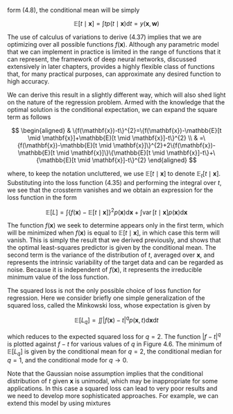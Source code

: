 form (4.8), the conditional mean will be simply

$$
\mathbb{E}[t \mid \mathbf{x}]=\int t p(t \mid \mathbf{x}) \mathrm{d} t=y(\mathbf{x}, \mathbf{w})
$$

The use of calculus of variations to derive (4.37) implies that we are optimizing over all possible functions $f(\mathbf{x})$. Although any parametric model that we can implement in practice is limited in the range of functions that it can represent, the framework of deep neural networks, discussed extensively in later chapters, provides a highly flexible class of functions that, for many practical purposes, can approximate any desired function to high accuracy.

We can derive this result in a slightly different way, which will also shed light on the nature of the regression problem. Armed with the knowledge that the optimal solution is the conditional expectation, we can expand the square term as follows

$$
\begin{aligned}
& \{f(\mathbf{x})-t\}^{2}=\{f(\mathbf{x})-\mathbb{E}[t \mid \mathbf{x}]+\mathbb{E}[t \mid \mathbf{x}]-t\}^{2} \\
& =\{f(\mathbf{x})-\mathbb{E}[t \mid \mathbf{x}]\}^{2}+2\{f(\mathbf{x})-\mathbb{E}[t \mid \mathbf{x}]\}\{\mathbb{E}[t \mid \mathbf{x}]-t\}+\{\mathbb{E}[t \mid \mathbf{x}]-t\}^{2}
\end{aligned}
$$

where, to keep the notation uncluttered, we use $\mathbb{E}[t \mid \mathbf{x}]$ to denote $\mathbb{E}_{t}[t \mid \mathbf{x}]$. Substituting into the loss function (4.35) and performing the integral over $t$, we see that the crossterm vanishes and we obtain an expression for the loss function in the form

$$
\mathbb{E}[L]=\int\{f(\mathbf{x})-\mathbb{E}[t \mid \mathbf{x}]\}^{2} p(\mathbf{x}) \mathrm{d} \mathbf{x}+\int \operatorname{var}[t \mid \mathbf{x}] p(\mathbf{x}) \mathrm{d} \mathbf{x}
$$

The function $f(\mathbf{x})$ we seek to determine appears only in the first term, which will be minimized when $f(\mathbf{x})$ is equal to $\mathbb{E}[t \mid \mathbf{x}]$, in which case this term will vanish. This is simply the result that we derived previously, and shows that the optimal least-squares predictor is given by the conditional mean. The second term is the variance of the distribution of $t$, averaged over $\mathbf{x}$, and represents the intrinsic variability of the target data and can be regarded as noise. Because it is independent of $f(\mathbf{x})$, it represents the irreducible minimum value of the loss function.

The squared loss is not the only possible choice of loss function for regression. Here we consider briefly one simple generalization of the squared loss, called the Minkowski loss, whose expectation is given by

$$
\mathbb{E}\left[L_{q}\right]=\iint|f(\mathbf{x})-t|^{q} p(\mathbf{x}, t) \mathrm{d} \mathbf{x} \mathrm{d} t
$$

which reduces to the expected squared loss for $q=2$. The function $|f-t|^{q}$ is plotted against $f-t$ for various values of $q$ in Figure 4.6. The minimum of $\mathbb{E}\left[L_{q}\right]$ is given by the conditional mean for $q=2$, the conditional median for $q=1$, and the conditional mode for $q \rightarrow 0$.

Note that the Gaussian noise assumption implies that the conditional distribution of $t$ given $\mathbf{x}$ is unimodal, which may be inappropriate for some applications. In this case a squared loss can lead to very poor results and we need to develop more sophisticated approaches. For example, we can extend this model by using mixtures